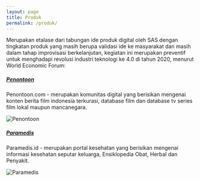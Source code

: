 ```yaml
---
layout: page
title: Produk
permalink: /produk/
---
```


Merupakan etalase dari tabungan ide produk digital oleh SAS dengan tingkatan produk yang masih berupa validasi ide ke masyarakat dan masih dalam tahap improvisasi berkelanjutan, kegiatan ini merupakan preventif untuk menghadapi revolusi industri teknologi ke 4.0 di tahun 2020, menurut World Economic Forum:
<br>

##### <u>Penontoon</u>
Penontoon.com - merupakan komunitas digital yang berisikan mengenai konten berita film indonesia terkurasi, database film dan database tv series film lokal maupun mancanegara.

![Penontoon](https://syafrizaladi.github.io/assets/images/penontoon.png)

##### <u>Paramedis</u>
Paramedis.id - merupakan portal kesehatan yang berisikan mengenai informasi kesehatan seputar keluarga, Ensiklopedia Obat, Herbal dan Penyakit.

![Paramedis](https://syafrizaladi.github.io/assets/images/paramedis.png)

